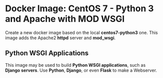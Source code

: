 Docker Image: CentOS 7 - Python 3 and Apache with MOD WSGI
==========================================================

Create a new docker image based on the local **centos7-python3** one.
This image adds the Apache2 **httpd** server and **mod_wsgi**.

Python WSGI Applications
------------------------

This image may be used to build **Python WSGI applications**, such as **Django servers**.
Use **Python**, **Django**, or even **Flask** to make a Webserver.

